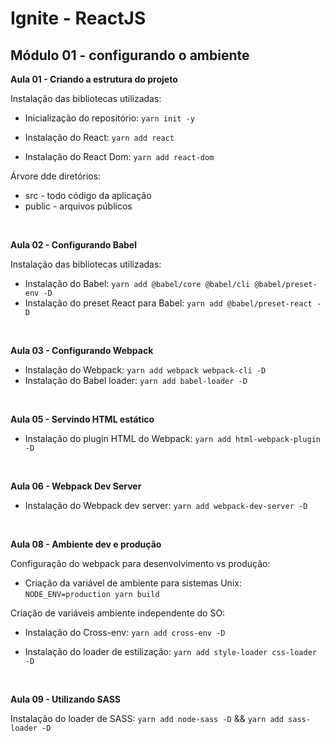 # Ignite - ReactJS

## Módulo 01 - configurando o ambiente

**Aula 01 - Criando a estrutura do projeto**

Instalação das bibliotecas utilizadas:

- Inicialização do repositório: `yarn init -y`

- Instalação do React:  `yarn add react`

- Instalação do React Dom: `yarn add react-dom`

Árvore dde diretórios:
  - src - todo código da aplicação 
  - public - arquivos públicos
<br/>

**Aula 02 - Configurando Babel**

Instalação das bibliotecas utilizadas:

- Instalação do Babel: `yarn add @babel/core @babel/cli @babel/preset-env -D`
- Instalação do preset React para Babel: `yarn add @babel/preset-react -D`
<br/>

**Aula 03 - Configurando Webpack**
- Instalação do Webpack: `yarn add webpack webpack-cli -D`
- Instalação do Babel loader: `yarn add babel-loader -D`
<br/>

**Aula 05 - Servindo HTML estático**
- Instalação do plugin HTML do Webpack: `yarn add html-webpack-plugin -D`
<br />

**Aula 06 - Webpack Dev Server**
- Instalação do Webpack dev server: `yarn add webpack-dev-server -D`
<br/>

**Aula 08 - Ambiente dev e produção**

Configuração do webpack para desenvolvimento vs produção:
- Criação da variável de ambiente para sistemas Unix: `NODE_ENV=production yarn build`

Criação de variáveis ambiente independente do SO:
- Instalação do Cross-env: `yarn add cross-env -D`

- Instalação do loader de estilização: `yarn add style-loader css-loader -D`
<br/>

**Aula 09 - Utilizando SASS**

Instalação do loader de SASS: `yarn add node-sass -D` && `yarn add sass-loader -D`
